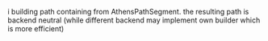 i building path containing from AthensPathSegment. the resulting path is backend neutral (while different backend may implement own builder which is more efficient)